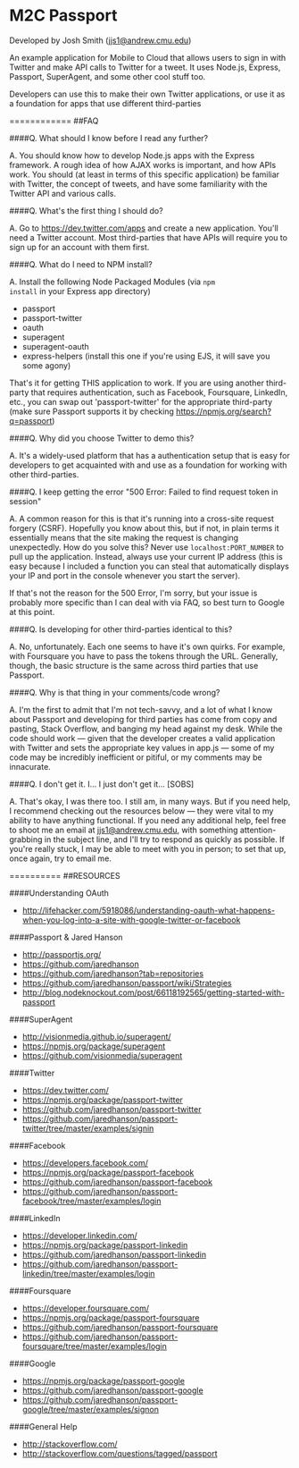 M2C Passport
============

Developed by Josh Smith (jjs1@andrew.cmu.edu)

An example application for Mobile to Cloud that allows users 
to sign in with Twitter and make API calls to Twitter for a tweet.
It uses Node.js, Express, Passport, SuperAgent, and some other
cool stuff too.

Developers can use this to make their own Twitter applications,
or use it as a foundation for apps that use different third-parties

============
##FAQ

####Q. What should I know before I read any further?

A. You should know how to develop Node.js apps with the Express framework. A rough idea of how AJAX works is
   important, and how APIs work. You should (at least in terms of this specific application) be familiar
   with Twitter, the concept of tweets, and have some familiarity with the Twitter API and various calls.


####Q. What's the first thing I should do?

A. Go to https://dev.twitter.com/apps and create a new application. You'll need a Twitter account.
   Most third-parties that have APIs will require you to sign up for an account with them first.


####Q. What do I need to NPM install?

A. Install the following Node Packaged Modules (via <code>npm install</code> in your Express app directory)
   
   * passport
   * passport-twitter
   * oauth
   * superagent
   * superagent-oauth
   * express-helpers   (install this one if you're using EJS, it will save you some agony)
   
   That's it for getting THIS application to work. If you are using another third-party that requires
   authentication, such as Facebook, Foursquare, LinkedIn, etc., you can swap out 'passport-twitter'
   for the appropriate third-party (make sure Passport supports it by checking https://npmjs.org/search?q=passport)
 

####Q. Why did you choose Twitter to demo this?

A. It's a widely-used platform that has a authentication setup that is easy for developers to get
   acquainted with and use as a foundation for working with other third-parties.


####Q. I keep getting the error "500 Error: Failed to find request token in session"

A. A common reason for this is that it's running into a cross-site request forgery (CSRF). Hopefully you know
   about this, but if not, in plain terms it essentially means that the site making the request is changing
   unexpectedly. How do you solve this? Never use <code>localhost:PORT_NUMBER</code> to pull up the application. Instead,
   always use your current IP address (this is easy because I included a function you can steal that automatically
   displays your IP and port in the console whenever you start the server).

   If that's not the reason for the 500 Error, I'm sorry, but your issue is probably more specific than I can
   deal with via FAQ, so best turn to Google at this point.


####Q. Is developing for other third-parties identical to this?

A. No, unfortunately. Each one seems to have it's own quirks. For example, with Foursquare you have to
   pass the tokens through the URL. Generally, though, the basic structure is the same across third parties
   that use Passport.


####Q. Why is that thing in your comments/code wrong?

A. I'm the first to admit that I'm not tech-savvy, and a lot of what I know about Passport and developing for
   third parties has come from copy and pasting, Stack Overflow, and banging my head against my desk. While the
   code should work — given that the developer creates a valid application with Twitter and sets the appropriate
   key values in app.js — some of my code may be incredibly inefficient or pitiful, or my comments may be innacurate.


####Q. I don't get it. I... I just don't get it... [SOBS]

A. That's okay, I was there too. I still am, in many ways. But if you need help, I recommend checking out the 
   resources below — they were vital to my ability to have anything functional. If you need any additional help,
   feel free to shoot me an email at jjs1@andrew.cmu.edu, with something attention-grabbing in the subject line,
   and I'll try to respond as quickly as possible. If you're really stuck, I may be able to meet with you in person;
   to set that up, once again, try to email me.


==========
##RESOURCES

####Understanding OAuth
* http://lifehacker.com/5918086/understanding-oauth-what-happens-when-you-log-into-a-site-with-google-twitter-or-facebook

####Passport & Jared Hanson
* http://passportjs.org/
* https://github.com/jaredhanson
* https://github.com/jaredhanson?tab=repositories
* https://github.com/jaredhanson/passport/wiki/Strategies
* http://blog.nodeknockout.com/post/66118192565/getting-started-with-passport

####SuperAgent
* http://visionmedia.github.io/superagent/
* https://npmjs.org/package/superagent
* https://github.com/visionmedia/superagent

####Twitter
* https://dev.twitter.com/
* https://npmjs.org/package/passport-twitter
* https://github.com/jaredhanson/passport-twitter
* https://github.com/jaredhanson/passport-twitter/tree/master/examples/signin

####Facebook
* https://developers.facebook.com/
* https://npmjs.org/package/passport-facebook
* https://github.com/jaredhanson/passport-facebook
* https://github.com/jaredhanson/passport-facebook/tree/master/examples/login

####LinkedIn
* https://developer.linkedin.com/
* https://npmjs.org/package/passport-linkedin
* https://github.com/jaredhanson/passport-linkedin
* https://github.com/jaredhanson/passport-linkedin/tree/master/examples/login

####Foursquare
* https://developer.foursquare.com/
* https://npmjs.org/package/passport-foursquare
* https://github.com/jaredhanson/passport-foursquare
* https://github.com/jaredhanson/passport-foursquare/tree/master/examples/login

####Google
* https://npmjs.org/package/passport-google
* https://github.com/jaredhanson/passport-google
* https://github.com/jaredhanson/passport-google/tree/master/examples/signon

####General Help
* http://stackoverflow.com/
* http://stackoverflow.com/questions/tagged/passport










